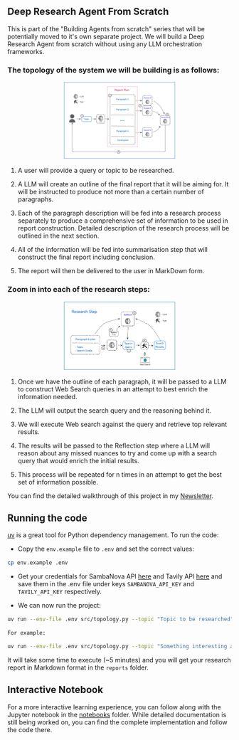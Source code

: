 ## Deep Research Agent From Scratch

This is part of the "Building Agents from scratch" series that will be potentially moved to it's own separate project. We will build a Deep Research Agent from scratch without using any LLM orchestration frameworks.

### The topology of the system we will be building is as follows:

<p align="center">
<img src="../../assets/dra_topology_0.png" width="50%" alt="Deep Research Agent">
</p>

1. A user will provide a query or topic to be researched.

2. A LLM will create an outline of the final report that it will be aiming for. It will be instructed to produce not more than a certain number of paragraphs.

3. Each of the paragraph description will be fed into a research process separately to produce a comprehensive set of information to be used in report construction. Detailed description of the research process will be outlined in the next section.

4. All of the information will be fed into summarisation step that will construct the final report including conclusion.

5. The report will then be delivered to the user in MarkDown form.

### Zoom in into each of the research steps:

<p align="center">
<img src="../../assets/dra_topology_1.png" width="50%" alt="Deep Research Agent, Research Step">
</p>

1. Once we have the outline of each paragraph, it will be passed to a LLM to construct Web Search queries in an attempt to best enrich the information needed.

2. The LLM will output the search query and the reasoning behind it.

3. We will execute Web search against the query and retrieve top relevant results.

4. The results will be passed to the Reflection step where a LLM will reason about any missed nuances to try and come up with a search query that would enrich the initial results.

5. This process will be repeated for n times in an attempt to get the best set of information possible.

You can find the detailed walkthrough of this project in my [Newsletter](TBD).


## Running the code

[uv](https://github.com/astral-sh/uv) is a great tool for Python dependency management. To run the code:

- Copy the `env.example` file to `.env` and set the correct values:

```bash
cp env.example .env
```
- Get your credentials for SambaNova API [here](https://fnf.dev/4aVUqro) and Tavily API [here](https://tavily.com/) and save them in the .env file under keys `SAMBANOVA_API_KEY` and `TAVILY_API_KEY` respectively.

- We can now run the project:

```bash
uv run --env-file .env src/topology.py --topic "Topic to be researched"
```
    For example:

```bash
uv run --env-file .env src/topology.py --topic "Something interesting about humans"
```
It will take some time to execute (~5 minutes) and you will get your research report in Markdown format in the `reports` folder.

## Interactive Notebook

For a more interactive learning experience, you can follow along with the Jupyter notebook in the [notebooks](notebooks) folder. While detailed documentation is still being worked on, you can find the complete implementation and follow the code there.